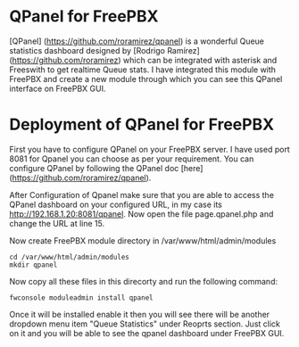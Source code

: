 # QPanel for FreePBX
[QPanel] (https://github.com/roramirez/qpanel) is a wonderful Queue statistics dashboard designed by [Rodrigo Ramírez] (https://github.com/roramirez) which can be integrated with asterisk and Freeswith to get realtime Queue stats. I have integrated this module with FreePBX and create a new module through which you can see this QPanel interface on FreePBX GUI.

# Deployment of QPanel for FreePBX
First you have to configure QPanel on your FreePBX server. I have used port 8081 for Qpanel you can choose as per your requirement. You can configure QPanel by following the QPanel doc [here] (https://github.com/roramirez/qpanel).

After Configuration of Qpanel make sure that you are able to access the QPanel dashboard on your configured URL, in my case its http://192.168.1.20:8081/qpanel. Now open the file page.qpanel.php and change the URL at line 15.

Now create FreePBX module directory in /var/www/html/admin/modules

```
cd /var/www/html/admin/modules
mkdir qpanel
```

Now copy all these files in this direcorty and run the following command:

```
fwconsole moduleadmin install qpanel
```

Once it will be installed enable it then you will see there will be another dropdown menu item "Queue Statistics" under Reoprts section. Just click on it and you will be able to see the qpanel dashboard under FreePBX GUI.
